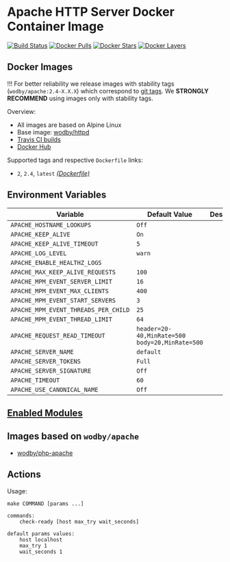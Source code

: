 # Apache HTTP Server Docker Container Image

[![Build Status](https://travis-ci.org/wodby/apache.svg?branch=master)](https://travis-ci.org/wodby/apache)
[![Docker Pulls](https://img.shields.io/docker/pulls/wodby/apache.svg)](https://hub.docker.com/r/wodby/apache)
[![Docker Stars](https://img.shields.io/docker/stars/wodby/apache.svg)](https://hub.docker.com/r/wodby/apache)
[![Docker Layers](https://images.microbadger.com/badges/image/wodby/apache.svg)](https://microbadger.com/images/wodby/apache)

## Docker Images

!!! For better reliability we release images with stability tags (`wodby/apache:2.4-X.X.X`) which correspond to [git tags](https://github.com/wodby/apache/releases). We **STRONGLY RECOMMEND** using images only with stability tags. 

Overview:

* All images are based on Alpine Linux
* Base image: [wodby/httpd](https://github.com/wodby/httpd)
* [Travis CI builds](https://travis-ci.org/wodby/apache) 
* [Docker Hub](https://hub.docker.com/r/wodby/apache) 

Supported tags and respective `Dockerfile` links:

* `2`, `2.4`, `latest` [_(Dockerfile)_](https://github.com/wodby/apache/tree/master/Dockerfile)

## Environment Variables 

| Variable                             | Default Value                                    | Description |
| ------------------------------------ | ------------------------------------------------ | ----------- |
| `APACHE_HOSTNAME_LOOKUPS`            | `Off`                                            |             |
| `APACHE_KEEP_ALIVE`                  | `On`                                             |             |
| `APACHE_KEEP_ALIVE_TIMEOUT`          | `5`                                              |             |
| `APACHE_LOG_LEVEL`                   | `warn`                                           |             |
| `APACHE_ENABLE_HEALTHZ_LOGS`         |                                                  |             |
| `APACHE_MAX_KEEP_ALIVE_REQUESTS`     | `100`                                            |             |
| `APACHE_MPM_EVENT_SERVER_LIMIT`      | `16`                                             |             |
| `APACHE_MPM_EVENT_MAX_CLIENTS`       | `400`                                            |             |
| `APACHE_MPM_EVENT_START_SERVERS`     | `3`                                              |             |
| `APACHE_MPM_EVENT_THREADS_PER_CHILD` | `25`                                             |             |
| `APACHE_MPM_EVENT_THREAD_LIMIT`      | `64`                                             |             |
| `APACHE_REQUEST_READ_TIMEOUT`        | `header=20-40,MinRate=500` `body=20,MinRate=500` |             |
| `APACHE_SERVER_NAME`                 | `default`                                        |             |
| `APACHE_SERVER_TOKENS`               | `Full`                                           |             |
| `APACHE_SERVER_SIGNATURE`            | `Off`                                            |             |
| `APACHE_TIMEOUT`                     | `60`                                             |             |
| `APACHE_USE_CANONICAL_NAME`          | `Off`                                            |             |

## [Enabled Modules](https://raw.githubusercontent.com/wodby/apache/master/tests/apache_modules)

## Images based on `wodby/apache`

* [wodby/php-apache](https://github.com/wodby/php-apache)

## Actions

Usage:
```
make COMMAND [params ...]

commands:
    check-ready [host max_try wait_seconds]
 
default params values:
    host localhost
    max_try 1
    wait_seconds 1
```
